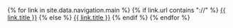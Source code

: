 {% for link in site.data.navigation.main %}
  {% if link.url contains "://" %}
    <a class="normal{% if link.right %} right{% endif %}" href="{{ link.url }}" target="_blank">{{ link.title }}</a>
  {% else %}
    <a class="normal{% if link.right %} right{% endif %}" href="../{{ link.url }}">{{ link.title }}</a>
  {% endif %}
{% endfor %}

